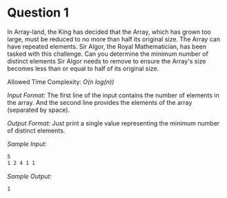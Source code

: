 # Question 1

In Array-land, the King has decided that the Array, which has grown too large, must be reduced to no more than half its original size. The Array can have repeated elements. Sir Algor, the Royal Mathematician, has been tasked with this challenge. Can you determine the minimum number of distinct elements Sir Algor needs to remove to ensure the Array's size becomes less than or equal to half of its original size.

Allowed Time Complexity: *O(n log(n))*

*Input Format:* The first line of the input contains the number of elements in the array. And
the second line provides the elements of the array (separated by space).

*Output Format:* Just print a single value representing the minimum number of distinct elements.

*Sample Input:*

```bash
5
1 2 4 1 1
```

*Sample Output:*

```bash
1
```
